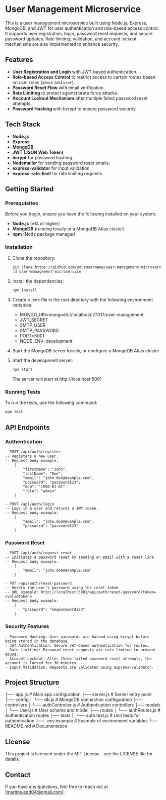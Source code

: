 # User Management Microservice

This is a user management microservice built using Node.js, Express, MongoDB, and JWT for user authentication and role-based access control. It supports user registration, login, password reset requests, and secure password updates. Rate limiting, validation, and account lockout mechanisms are also implemented to enhance security.

## Features

- **User Registration and Login** with JWT-based authentication.
- **Role-based Access Control** to restrict access to certain routes based on user roles (`admin` and `user`).
- **Password Reset Flow** with email verification.
- **Rate Limiting** to protect against brute force attacks.
- **Account Lockout Mechanism** after multiple failed password reset attempts.
- **Password Hashing** with bcrypt to ensure password security.

## Tech Stack

- **Node.js**
- **Express**
- **MongoDB**
- **JWT (JSON Web Token)**
- **bcrypt** for password hashing.
- **Nodemailer** for sending password reset emails.
- **express-validator** for input validation.
- **express-rate-limit** for rate limiting requests.

## Getting Started

### Prerequisites

Before you begin, ensure you have the following installed on your system:

- **Node.js** (v14 or higher)
- **MongoDB** (running locally or a MongoDB Atlas cluster)
- **npm** (Node package manager)

### Installation

1. Clone the repository:

   ```bash
   git clone https://github.com/yourusername/user-management-microservice.git
   cd user-management-microservice

   ```

2. Install the dependencies:

   ```bash
   npm install
   ```

3. Create a .env file in the root directory with the following environment variables:

   - MONGO_URI=mongodb://localhost:27017/user-management
   - JWT_SECRET
   - SMTP_USER
   - SMTP_PASSWORD
   - PORT=5001
   - NODE_ENV=development

4. Start the MongoDB server locally, or configure a MongoDB Atlas cluster

5. Start the development server:

   ```bash
   npm start
   ```

   The server will start at http://localhost:5001

### Running Tests

To run the tests, use the following command:

```bash
npm test
```

## API Endpoints

### Authentication

    - POST /api/auth/register
    -- Registers a new user.
    -- Request body example:
        {
            "firstName": "John",
            "lastName": "Doe",
            "email": "john.doe@example.com",
            "password": "password123",
            "dob": "1990-01-01",
            "role": "admin"
        }

    - POST /api/auth/login
    -- Logs in a user and returns a JWT token.
    -- Request body example:
        {
            "email": "john.doe@example.com",
            "password": "password123"
        }

### Password Reset

    - POST /api/auth/request-reset
    -- Initiates a password reset by sending an email with a reset link
    -- Request body example:
        {
            "email": "john.doe@example.com"
        }

    - PUT /api/auth/reset-password
    -- Resets the user's password using the reset token
    -- URL example: http://localhost:5001/api/auth/reset-password?token=<validToken>
    -- Request body example:
        {
            "password": "newpassword123"
        }

### Security Features

    - Password Hashing: User passwords are hashed using bcrypt before being stored in the database.
    - JWT Authentication: Secure JWT-based authentication for routes.
    - Rate Limiting: Password reset requests are rate-limited to prevent abuse.
    - Account Lockout: After three failed password reset attempts, the account is locked for 30 minutes.
    - Input Validation: Requests are validated using express-validator.

## Project Structure

├── app.js # Main app configuration
├── server.js # Server entry point
├── config
│ └── db.js # MongoDB connection configuration
├── controllers
│ └── authController.js # Authentication controllers
├── models
│ └── User.js # User schema and model
├── routes
│ └── authRoutes.js # Authentication routes
├── tests
│ └── auth.test.js # Unit tests for authentication
├── .env.example # Example of environment variables
└── README.md # Documentation

## License

This project is licensed under the MIT License - see the LICENSE file for details.

## Contact

If you have any questions, feel free to reach out at [martins.edd04@gmail.com].

